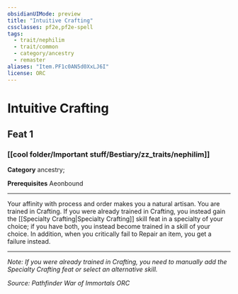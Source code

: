 ```yaml
---
obsidianUIMode: preview
title: "Intuitive Crafting"
cssclasses: pf2e,pf2e-spell
tags:
  - trait/nephilim
  - trait/common
  - category/ancestry
  - remaster
aliases: "Item.PF1c0AN5d0XxLJ6I"
license: ORC
---
```

# Intuitive Crafting
## Feat 1
### [[cool folder/Important stuff/Bestiary/zz_traits/nephilim]]

**Category** ancestry; 



**Prerequisites** Aeonbound
* * *
Your affinity with process and order makes you a natural artisan. You are trained in Crafting. If you were already trained in Crafting, you instead gain the [[Specialty Crafting|Specialty Crafting]] skill feat in a specialty of your choice; if you have both, you instead become trained in a skill of your choice. In addition, when you critically fail to Repair an item, you get a failure instead.

* * *

_Note: If you were already trained in Crafting, you need to manually add the Specialty Crafting feat or select an alternative skill._

*Source: Pathfinder War of Immortals*
*ORC*